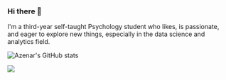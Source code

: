 ### Hi there 👋

I'm a third-year self-taught Psychology student who likes, is passionate, and eager to explore new things, especially in the data science and analytics field.

![Azenar's GitHub stats](https://github-readme-stats.vercel.app/api?username=azenar&hide=stars,prs,issues,contribs)

![](https://komarev.com/ghpvc/?username=azenar&color=blueviolet&style=plastic&label=Profile+Views)